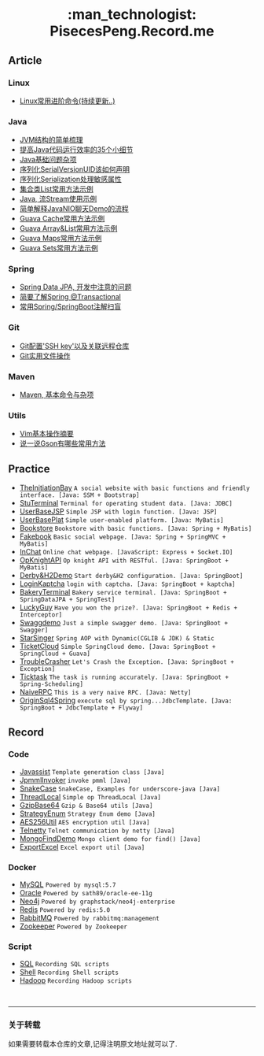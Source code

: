 <h1 align="center"> :man_technologist: PisecesPeng.Record.me </h1>

## Article

### Linux

- [Linux常用进阶命令(持续更新..)](Article/Linux/LinuxCommandMemo(ContinuousUpdate..).md)

### Java

- [JVM结构的简单梳理](Article/Java/JVMStructure.md)
- [提高Java代码运行效率的35个小细节](Article/Java/JavaCodeOptimizationDetails.md)
- [Java基础问题杂项](Article/Java/JavaBasicQuestion.md)
- [序列化SerialVersionUID该如何声明](Article/Java/JavaSerializationDeclareSerialVersionUID.md)
- [序列化Serialization处理敏感属性](Article/Java/JavaSerializationHandlingSensitiveAttributes.md)
- [集合类List常用方法示例](Article/Java/JavaIntroductionToTheListMethod.md)
- [Java, 流Stream使用示例](Article/Java/JavaStreamUsageExample.md)
- [简单解释JavaNIO聊天Demo的流程](Article/Java/JavaNIOChatDemo.md)
- [Guava Cache常用方法示例](Article/Java/GuavaCacheUsageExample.md)
- [Guava Array&List常用方法示例](Article/Java/GuavaArrayAndListExample.md)
- [Guava Maps常用方法示例](Article/Java/GuavaMapsExample.md)
- [Guava Sets常用方法示例](Article/Java/GuavaSetsExample.md)

### Spring

- [Spring Data JPA, 开发中注意的问题](Article/Framework/Spring/SpringDataJPAProblemsEncounteredInDevelopment.md)
- [简要了解Spring @Transactional](Article/Framework/Spring/BrieflyUnderstandSpringTransactional.md)
- [常用Spring/SpringBoot注解扫盲](Article/Framework/Spring/SpringAnnotation.md)

### Git

- [Git配置'SSH key'以及关联远程仓库](Article/Tools/GitConfiguresSSHkeyAndAssociatedRemoteRepository.md)
- [Git实用文件操作](Article/Tools/BrieflyDescribeGitsFileOperations.md)

### Maven

- [Maven, 基本命令与杂项](Article/Tools/MavenSuitableForUsingItsCommand.md)

### Utils

- [Vim基本操作摘要](Article/Tools/SummaryOfVimBasicOperations.md)
- [说一说Gson有哪些常用方法](Article/Utils/SimpleGsonUtil.md)

## Practice

- [TheInitiationBay](https://github.com/PisecesPeng/SampleWare/tree/master/TheInitiationBay) ``` A social website with basic functions and friendly interface. [Java: SSM + Bootstrap] ```
- [StuTerminal](https://github.com/PisecesPeng/SampleWare/tree/master/StuTerminal) ``` Terminal for operating student data. [Java: JDBC] ```
- [UserBaseJSP](https://github.com/PisecesPeng/SampleWare/tree/master/UserBaseJSP) ``` Simple JSP with login function. [Java: JSP] ```
- [UserBasePlat](https://github.com/PisecesPeng/SampleWare/tree/master/UserBasePlat) ``` Simple user-enabled platform. [Java: MyBatis] ```
- [Bookstore](https://github.com/PisecesPeng/SampleWare/tree/master/BookStore) ``` Bookstore with basic functions. [Java: Spring + MyBatis] ```
- [Fakebook](https://github.com/PisecesPeng/SampleWare/tree/master/Fakebook) ``` Basic social webpage. [Java: Spring + SpringMVC + MyBatis] ```
- [InChat](https://github.com/PisecesPeng/SampleWare/tree/master/InChat) ``` Online chat webpage. [JavaScript: Express + Socket.IO] ```
- [OpKnightAPI](https://github.com/PisecesPeng/SampleWare/tree/master/OpKnightAPI) ``` Op knight API with RESTful. [Java: SpringBoot + MyBatis] ```
- [Derby&H2Demo](https://github.com/PisecesPeng/SampleWare/tree/master/Derby%26H2Demo) ``` Start derby&H2 configuration. [Java: SpringBoot] ```
- [LoginKaptcha](https://github.com/PisecesPeng/SampleWare/tree/master/LoginKaptcha) ``` login with captcha. [Java: SpringBoot + kaptcha] ```
- [BakeryTerminal](https://github.com/PisecesPeng/SampleWare/tree/master/BakeryTerminal) ``` Bakery service terminal. [Java: SpringBoot + SpringDataJPA + SpringTest] ```
- [LuckyGuy](https://github.com/PisecesPeng/SampleWare/tree/master/LuckyGuy) ``` Have you won the prize?. [Java: SpringBoot + Redis + Interceptor] ```
- [Swaggdemo](https://github.com/PisecesPeng/SampleWare/tree/master/Swaggdemo) ``` Just a simple swagger demo. [Java: SpringBoot + Swagger] ```
- [StarSinger](https://github.com/PisecesPeng/SampleWare/tree/master/StarSinger) ``` Spring AOP with Dynamic(CGLIB & JDK) & Static ```
- [TicketCloud](https://github.com/PisecesPeng/SampleWare/tree/master/TicketCloud) ``` Simple SpringCloud demo. [Java: SpringBoot + SpringCloud + Guava] ```
- [TroubleCrasher](https://github.com/PisecesPeng/SampleWare/tree/master/TroubleCrasher) ``` Let's Crash the Exception. [Java: SpringBoot + Exception] ```
- [Ticktask](https://github.com/PisecesPeng/SampleWare/tree/master/Ticktask) ``` The task is running accurately. [Java: SpringBoot + Spring-Scheduling] ```
- [NaiveRPC](https://github.com/PisecesPeng/SampleWare/tree/master/NaiveRPC) ``` This is a very naive RPC. [Java: Netty] ```
- [OriginSql4Spring](https://github.com/PisecesPeng/SampleWare/tree/master/OriginSql4Spring) ``` execute sql by spring...JdbcTemplate. [Java: SpringBoot + JdbcTemplate + Flyway] ```

## Record

### Code

- [Javassist](https://github.com/PisecesPeng/SampleWare/tree/master/A1JavaUtils/Javassist) ``` Template generation class [Java] ```
- [JpmmlInvoker](https://github.com/PisecesPeng/SampleWare/tree/master/A1JavaUtils/JpmmlInvoker) ``` invoke pmml [Java] ```
- [SnakeCase](https://github.com/PisecesPeng/SampleWare/tree/master/A1JavaUtils/SnakeCase) ``` SnakeCase, Examples for underscore-java [Java] ```
- [ThreadLocal](https://github.com/PisecesPeng/SampleWare/tree/master/A1JavaUtils/ThreadLocal) ``` Simple op ThreadLocal [Java] ```
- [GzipBase64](https://github.com/PisecesPeng/SampleWare/tree/master/A1JavaUtils/GzipBase64) ``` Gzip & Base64 utils [Java] ```
- [StrategyEnum](https://github.com/PisecesPeng/SampleWare/tree/master/A1JavaUtils/StrategyEnum) ``` Strategy Enum demo [Java] ```
- [AES256Util](https://github.com/PisecesPeng/SampleWare/tree/master/A1JavaUtils/AES256) ``` AES encryption util [Java] ```
- [Telnetty](https://github.com/PisecesPeng/SampleWare/tree/master/A1JavaUtils/Telnetty) ``` Telnet communication by netty [Java] ```
- [MongoFindDemo](https://github.com/PisecesPeng/SampleWare/tree/master/A1JavaUtils/MongoFindDemo) ``` Mongo client demo for find() [Java] ```
- [ExportExcel](https://github.com/PisecesPeng/SampleWare/tree/master/A1JavaUtils/ExportExcel) ``` Excel export util [Java] ```

### Docker

- [MySQL](https://github.com/PisecesPeng/SampleWare/tree/master/A1Docker/MySQL) ``` Powered by mysql:5.7 ```
- [Oracle](https://github.com/PisecesPeng/SampleWare/tree/master/A1Docker/Oracle-ee-11g) ``` Powered by sath89/oracle-ee-11g ```
- [Neo4j](https://github.com/PisecesPeng/SampleWare/tree/master/A1Docker/Neo4j-enterprise) ``` Powered by graphstack/neo4j-enterprise ```
- [Redis](https://github.com/PisecesPeng/SampleWare/tree/master/A1Docker/Redis) ``` Powered by redis:5.0 ```
- [RabbitMQ](https://github.com/PisecesPeng/SampleWare/tree/master/A1Docker/RabbitMQ) ``` Powered by rabbitmq:management ```
- [Zookeeper](https://github.com/PisecesPeng/SampleWare/tree/master/A1Docker/Zookeeper) ``` Powered by Zookeeper ```

### Script

- [SQL](https://github.com/PisecesPeng/SampleWare/tree/master/A1Script/SQL) ``` Recording SQL scripts ```
- [Shell](https://github.com/PisecesPeng/SampleWare/tree/master/A1Script/Shell) ``` Recording Shell scripts ```
- [Hadoop](https://github.com/PisecesPeng/SampleWare/tree/master/A1Script/Hadoop) ``` Recording Hadoop scripts ```

<br/>

<hr>

<h3> 关于转载 </h3>

如果需要转载本仓库的文章,记得注明原文地址就可以了.
